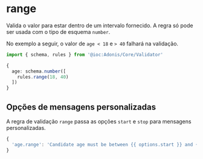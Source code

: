 # range

Valida o valor para estar dentro de um intervalo fornecido. A regra só pode ser usada com o tipo de esquema `number`.

No exemplo a seguir, o valor de `age < 18` e `> 40` falhará na validação.

```ts
import { schema, rules } from '@ioc:Adonis/Core/Validator'

{
  age: schema.number([
    rules.range(18, 40)
  ])
}
```

## Opções de mensagens personalizadas
A regra de validação `range` passa as opções `start` e `stop` para mensagens personalizadas.

```ts
{
  'age.range': 'Candidate age must be between {{ options.start }} and {{ options.stop }} years',
}
```
